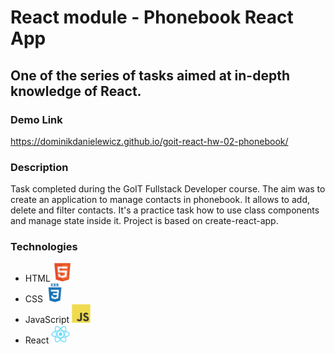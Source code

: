 # React module - Phonebook React App

## One of the series of tasks aimed at in-depth knowledge of React.

### Demo Link

https://dominikdanielewicz.github.io/goit-react-hw-02-phonebook/

### Description

Task completed during the GoIT Fullstack Developer course. The aim was to create
an application to manage contacts in phonebook. It allows to add, delete and
filter contacts. It's a practice task how to use class components and manage
state inside it. Project is based on create-react-app.

### Technologies

- HTML
  <img src="https://github.com/devicons/devicon/blob/master/icons/html5/html5-original.svg" title="HTML5" alt="HTML5" width="30" height="30"/>
- CSS
  <img src="https://github.com/devicons/devicon/blob/master/icons/css3/css3-plain-wordmark.svg"  title="CSS3" alt="CSS3" width="30" height="30"/>
- JavaScript
  <img src="https://github.com/devicons/devicon/blob/master/icons/javascript/javascript-original.svg" title="JavaScript" alt="JavaScript" width="30" height="30"/>
- React
  <img src="https://github.com/devicons/devicon/blob/master/icons/react/react-original.svg" title="React" alt="React" width="30" height="30"/>
